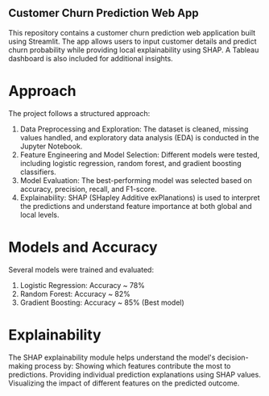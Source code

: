 ## Customer Churn Prediction Web App

This repository contains a customer churn prediction web application built using Streamlit. The app allows users to input customer details and predict churn probability while providing local explainability using SHAP. A Tableau dashboard is also included for additional insights.

# Approach

The project follows a structured approach:
1. Data Preprocessing and Exploration: The dataset is cleaned, missing values handled, and exploratory data analysis (EDA) is conducted in the Jupyter Notebook.
2. Feature Engineering and Model Selection: Different models were tested, including logistic regression, random forest, and gradient boosting classifiers.
3. Model Evaluation: The best-performing model was selected based on accuracy, precision, recall, and F1-score.
4. Explainability: SHAP (SHapley Additive exPlanations) is used to interpret the predictions and understand feature importance at both global and local levels.

# Models and Accuracy

Several models were trained and evaluated:
1. Logistic Regression: Accuracy ~ 78%
2. Random Forest: Accuracy ~ 82%
3. Gradient Boosting: Accuracy ~ 85% (Best model)

# Explainability

The SHAP explainability module helps understand the model's decision-making process by:
Showing which features contribute the most to predictions.
Providing individual prediction explanations using SHAP values.
Visualizing the impact of different features on the predicted outcome.
